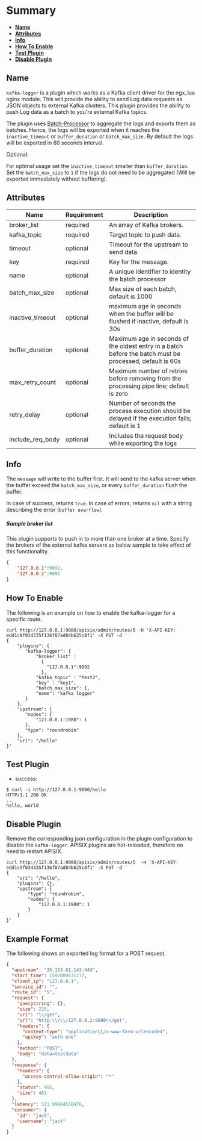 <!--
#
# Licensed to the Apache Software Foundation (ASF) under one or more
# contributor license agreements.  See the NOTICE file distributed with
# this work for additional information regarding copyright ownership.
# The ASF licenses this file to You under the Apache License, Version 2.0
# (the "License"); you may not use this file except in compliance with
# the License.  You may obtain a copy of the License at
#
#     http://www.apache.org/licenses/LICENSE-2.0
#
# Unless required by applicable law or agreed to in writing, software
# distributed under the License is distributed on an "AS IS" BASIS,
# WITHOUT WARRANTIES OR CONDITIONS OF ANY KIND, either express or implied.
# See the License for the specific language governing permissions and
# limitations under the License.
#
-->

# Summary
- [**Name**](#name)
- [**Attributes**](#attributes)
- [**Info**](#info)
- [**How To Enable**](#how-to-enable)
- [**Test Plugin**](#test-plugin)
- [**Disable Plugin**](#disable-plugin)


## Name

`kafka-logger` is a plugin which works as a Kafka client driver for the ngx_lua nginx module.
This will provide the ability to send Log data requests as JSON objects to external Kafka clusters.
This plugin provides the ability to push Log data as a batch to you're external Kafka topics.

The plugin uses [Batch-Processor](../batch-processor.md) to aggregate the logs and exports them as batches. Hence, the logs will be exported
when it reaches the `inactive_timeout` or `buffer_duration` or `batch_max_size`.  By default the logs will be exported
in 60 seconds interval.

Optional:

For optimal usage set the `inactive_timeout` smaller than `buffer_duration`.
Set the `batch_max_size` to `1` if the logs do not need to be aggregated (Will be exported immediately without buffering).

## Attributes

|Name           |Requirement    |Description|
|---------      |--------       |-----------|
|broker_list   |required       | An array of Kafka brokers.|
|kafka_topic   |required       | Target topic to push data.|
|timeout       |optional       |Timeout for the upstream to send data.|
|key           |required       |Key for the message.|
|name           |optional       |A unique identifier to identity the batch processor|
|batch_max_size |optional       |Max size of each batch, default is 1000|
|inactive_timeout|optional      |maximum age in seconds when the buffer will be flushed if inactive, default is 30s|
|buffer_duration|optional       |Maximum age in seconds of the oldest entry in a batch before the batch must be processed, default is 60s|
|max_retry_count|optional       |Maximum number of retries before removing from the processing pipe line; default is zero|
|retry_delay    |optional       |Number of seconds the process execution should be delayed if the execution fails; default is 1|
|include_req_body    |optional  |Includes the request body while exporting the logs|

## Info

The `message` will write to the buffer first.
It will send to the kafka server when the buffer exceed the `batch_max_size`,
or every `buffer_duration` flush the buffer.

In case of success, returns `true`.
In case of errors, returns `nil` with a string describing the error (`buffer overflow`).

##### Sample broker list

This plugin supports to push in to more than one broker at a time. Specify the brokers of the external kafka servers as below
sample to take effect of this functionality.

```json
{
    "127.0.0.1":9092,
    "127.0.0.1":9093
}
```

## How To Enable

The following is an example on how to enable the kafka-logger for a specific route.

```shell
curl http://127.0.0.1:9080/apisix/admin/routes/5 -H 'X-API-KEY: edd1c9f034335f136f87ad84b625c8f1' -X PUT -d '
{
    "plugins": {
       "kafka-logger": {
           "broker_list" :
             {
               "127.0.0.1":9092
             },
           "kafka_topic" : "test2",
           "key" : "key1",
           "batch_max_size": 1,
           "name": "kafka logger"
       }
    },
    "upstream": {
       "nodes": {
           "127.0.0.1:1980": 1
       },
       "type": "roundrobin"
    },
    "uri": "/hello"
}'
```

## Test Plugin

* success:

```shell
$ curl -i http://127.0.0.1:9080/hello
HTTP/1.1 200 OK
...
hello, world
```

## Disable Plugin

Remove the corresponding json configuration in the plugin configuration to disable the `kafka-logger`.
APISIX plugins are hot-reloaded, therefore no need to restart APISIX.

```shell
curl http://127.0.0.1:9080/apisix/admin/routes/5  -H 'X-API-KEY: edd1c9f034335f136f87ad84b625c8f1' -X PUT -d '
{
    "uri": "/hello",
    "plugins": {},
    "upstream": {
        "type": "roundrobin",
        "nodes": {
            "127.0.0.1:1980": 1
        }
    }
}'
```

## Example Format

The following shows an exported log format for a POST request.

```json
{
  "upstream": "35.153.61.143:443",
  "start_time": 1592089631177,
  "client_ip": "127.0.0.1",
  "service_id": "",
  "route_id": "5",
  "request": {
    "querystring": {},
    "size": 220,
    "uri": "\\/get",
    "url": "http:\\/\\/127.0.0.2:9080\\/get",
    "headers": {
      "content-type": "application\\/x-www-form-urlencoded",
      "apikey": "auth-one"
    },
    "method": "POST",
    "body": "data=testdata"
  },
  "response": {
    "headers": {
      "access-control-allow-origin": "*"
    },
    "status": 405,
    "size": 461
  },
  "latency": 511.99984550476,
  "consumer": {
    "id": "jack",
    "username": "jack"
  }
}
```

